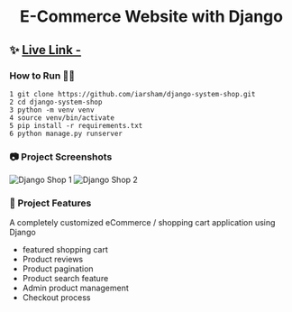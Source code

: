 <h1 align=center>E-Commerce Website with Django</h1>


## ✨ [Live Link - ](https://arsham.pythonanywhere.com/)

### How to Run 🏃‍♀️

```shell
1 git clone https://github.com/iarsham/django-system-shop.git
2 cd django-system-shop
3 python -m venv venv
4 source venv/bin/activate
5 pip install -r requirements.txt 
6 python manage.py runserver

```

### 📷 Project Screenshots

![Django Shop 1](https://user-images.githubusercontent.com/87933412/163625797-0e3ce8ff-eef5-46b7-a4b0-8e33025f072d.png)
![Django Shop 2](https://user-images.githubusercontent.com/87933412/163626203-24fa8094-f9f4-4a4d-a648-0f54f4cbeb37.png)


### 🚀 Project Features

A completely customized eCommerce / shopping cart application using Django

- featured shopping cart
- Product reviews
- Product pagination
- Product search feature
- Admin product management
- Checkout process
